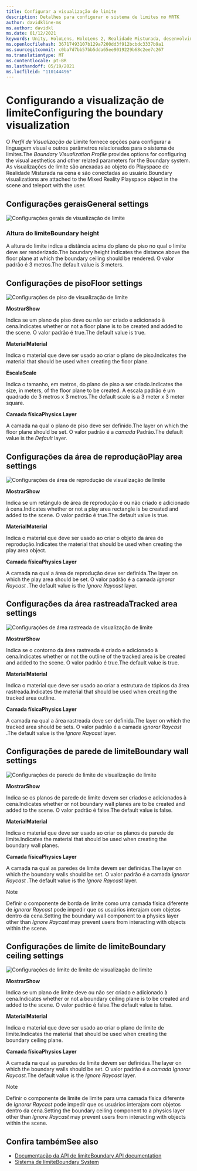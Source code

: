 ```yaml
---
title: Configurar a visualização de limite
description: Detalhes para configurar o sistema de limites no MRTK
author: davidkline-ms
ms.author: davidkl
ms.date: 01/12/2021
keywords: Unity, HoloLens, HoloLens 2, Realidade Misturada, desenvolvimento, MRTK, Sistema de Limites,
ms.openlocfilehash: 36717493107b129a7200dd3f912bcbdc3337b9a1
ms.sourcegitcommit: c0ba7d7bb57bb5dda65ee9019229b68c2ee7c267
ms.translationtype: MT
ms.contentlocale: pt-BR
ms.lasthandoff: 05/19/2021
ms.locfileid: "110144496"
---
```

# <a name="configuring-the-boundary-visualization"></a><span data-ttu-id="8b626-104">Configurando a visualização de limite</span><span class="sxs-lookup"><span data-stu-id="8b626-104">Configuring the boundary visualization</span></span>

<span data-ttu-id="8b626-105">O *Perfil de Visualização de* Limite fornece opções para configurar a linguagem visual e outros parâmetros relacionados para o sistema de limites.</span><span class="sxs-lookup"><span data-stu-id="8b626-105">The *Boundary Visualization Profile* provides options for configuring the visual aesthetics and other related parameters for the Boundary system.</span></span> <span data-ttu-id="8b626-106">As visualizações de limite são anexadas ao objeto do Playspace de Realidade Misturada na cena e são conectadas ao usuário.</span><span class="sxs-lookup"><span data-stu-id="8b626-106">Boundary visualizations are attached to the Mixed Reality Playspace object in the scene and teleport with the user.</span></span>

## <a name="general-settings"></a><span data-ttu-id="8b626-107">Configurações gerais</span><span class="sxs-lookup"><span data-stu-id="8b626-107">General settings</span></span>

![Configurações gerais de visualização de limite](../images/boundary/BoundaryVisualizationGeneralSettings.png)

### <a name="boundary-height"></a><span data-ttu-id="8b626-109">Altura do limite</span><span class="sxs-lookup"><span data-stu-id="8b626-109">Boundary height</span></span>

<span data-ttu-id="8b626-110">A altura do limite indica a distância acima do plano de piso no qual o limite deve ser renderizado.</span><span class="sxs-lookup"><span data-stu-id="8b626-110">The boundary height indicates the distance above the floor plane at which the boundary ceiling should be rendered.</span></span> <span data-ttu-id="8b626-111">O valor padrão é 3 metros.</span><span class="sxs-lookup"><span data-stu-id="8b626-111">The default value is 3 meters.</span></span>

## <a name="floor-settings"></a><span data-ttu-id="8b626-112">Configurações de piso</span><span class="sxs-lookup"><span data-stu-id="8b626-112">Floor settings</span></span>

![Configurações de piso de visualização de limite](../images/boundary/BoundaryVisualizationFloorSettings.png)

<span data-ttu-id="8b626-114">**Mostrar**</span><span class="sxs-lookup"><span data-stu-id="8b626-114">**Show**</span></span>

<span data-ttu-id="8b626-115">Indica se um plano de piso deve ou não ser criado e adicionado à cena.</span><span class="sxs-lookup"><span data-stu-id="8b626-115">Indicates whether or not a floor plane is to be created and added to the scene.</span></span> <span data-ttu-id="8b626-116">O valor padrão é true.</span><span class="sxs-lookup"><span data-stu-id="8b626-116">The default value is true.</span></span>

<span data-ttu-id="8b626-117">**Material**</span><span class="sxs-lookup"><span data-stu-id="8b626-117">**Material**</span></span>

<span data-ttu-id="8b626-118">Indica o material que deve ser usado ao criar o plano de piso.</span><span class="sxs-lookup"><span data-stu-id="8b626-118">Indicates the material that should be used when creating the floor plane.</span></span>

<span data-ttu-id="8b626-119">**Escala**</span><span class="sxs-lookup"><span data-stu-id="8b626-119">**Scale**</span></span>

<span data-ttu-id="8b626-120">Indica o tamanho, em metros, do plano de piso a ser criado.</span><span class="sxs-lookup"><span data-stu-id="8b626-120">Indicates the size, in meters, of the floor plane to be created.</span></span> <span data-ttu-id="8b626-121">A escala padrão é um quadrado de 3 metros x 3 metros.</span><span class="sxs-lookup"><span data-stu-id="8b626-121">The default scale is a 3 meter x 3 meter square.</span></span>

<span data-ttu-id="8b626-122">**Camada física**</span><span class="sxs-lookup"><span data-stu-id="8b626-122">**Physics Layer**</span></span>

<span data-ttu-id="8b626-123">A camada na qual o plano de piso deve ser definido.</span><span class="sxs-lookup"><span data-stu-id="8b626-123">The layer on which the floor plane should be set.</span></span> <span data-ttu-id="8b626-124">O valor padrão é a *camada* Padrão.</span><span class="sxs-lookup"><span data-stu-id="8b626-124">The default value is the *Default* layer.</span></span>

## <a name="play-area-settings"></a><span data-ttu-id="8b626-125">Configurações da área de reprodução</span><span class="sxs-lookup"><span data-stu-id="8b626-125">Play area settings</span></span>

![Configurações de área de reprodução de visualização de limite](../images/boundary/BoundaryVisualizationPlayAreaSettings.png)

<span data-ttu-id="8b626-127">**Mostrar**</span><span class="sxs-lookup"><span data-stu-id="8b626-127">**Show**</span></span>

<span data-ttu-id="8b626-128">Indica se um retângulo de área de reprodução é ou não criado e adicionado à cena.</span><span class="sxs-lookup"><span data-stu-id="8b626-128">Indicates whether or not a play area rectangle is be created and added to the scene.</span></span> <span data-ttu-id="8b626-129">O valor padrão é true.</span><span class="sxs-lookup"><span data-stu-id="8b626-129">The default value is true.</span></span>

<span data-ttu-id="8b626-130">**Material**</span><span class="sxs-lookup"><span data-stu-id="8b626-130">**Material**</span></span>

<span data-ttu-id="8b626-131">Indica o material que deve ser usado ao criar o objeto da área de reprodução.</span><span class="sxs-lookup"><span data-stu-id="8b626-131">Indicates the material that should be used when creating the play area object.</span></span>

<span data-ttu-id="8b626-132">**Camada física**</span><span class="sxs-lookup"><span data-stu-id="8b626-132">**Physics Layer**</span></span>

<span data-ttu-id="8b626-133">A camada na qual a área de reprodução deve ser definida.</span><span class="sxs-lookup"><span data-stu-id="8b626-133">The layer on which the play area should be set.</span></span> <span data-ttu-id="8b626-134">O valor padrão é a camada *ignorar Raycast* .</span><span class="sxs-lookup"><span data-stu-id="8b626-134">The default value is the *Ignore Raycast* layer.</span></span>

## <a name="tracked-area-settings"></a><span data-ttu-id="8b626-135">Configurações da área rastreada</span><span class="sxs-lookup"><span data-stu-id="8b626-135">Tracked area settings</span></span>

![Configurações de área rastreada de visualização de limite](../images/boundary/BoundaryVisualizationTrackedAreaSettings.png)

<span data-ttu-id="8b626-137">**Mostrar**</span><span class="sxs-lookup"><span data-stu-id="8b626-137">**Show**</span></span>

<span data-ttu-id="8b626-138">Indica se o contorno da área rastreada é criado e adicionado à cena.</span><span class="sxs-lookup"><span data-stu-id="8b626-138">Indicates whether or not the outline of the tracked area is be created and added to the scene.</span></span> <span data-ttu-id="8b626-139">O valor padrão é true.</span><span class="sxs-lookup"><span data-stu-id="8b626-139">The default value is true.</span></span>

<span data-ttu-id="8b626-140">**Material**</span><span class="sxs-lookup"><span data-stu-id="8b626-140">**Material**</span></span>

<span data-ttu-id="8b626-141">Indica o material que deve ser usado ao criar a estrutura de tópicos da área rastreada.</span><span class="sxs-lookup"><span data-stu-id="8b626-141">Indicates the material that should be used when creating the tracked area outline.</span></span>

<span data-ttu-id="8b626-142">**Camada física**</span><span class="sxs-lookup"><span data-stu-id="8b626-142">**Physics Layer**</span></span>

<span data-ttu-id="8b626-143">A camada na qual a área rastreada deve ser definida.</span><span class="sxs-lookup"><span data-stu-id="8b626-143">The layer on which the tracked area should be sets.</span></span> <span data-ttu-id="8b626-144">O valor padrão é a camada *ignorar Raycast* .</span><span class="sxs-lookup"><span data-stu-id="8b626-144">The default value is the *Ignore Raycast* layer.</span></span>

## <a name="boundary-wall-settings"></a><span data-ttu-id="8b626-145">Configurações de parede de limite</span><span class="sxs-lookup"><span data-stu-id="8b626-145">Boundary wall settings</span></span>

![Configurações de parede de limite de visualização de limite](../images/boundary/BoundaryVisualizationWallSettings.png)

<span data-ttu-id="8b626-147">**Mostrar**</span><span class="sxs-lookup"><span data-stu-id="8b626-147">**Show**</span></span>

<span data-ttu-id="8b626-148">Indica se os planos de parede de limite devem ser criados e adicionados à cena.</span><span class="sxs-lookup"><span data-stu-id="8b626-148">Indicates whether or not boundary wall planes are to be created and added to the scene.</span></span> <span data-ttu-id="8b626-149">O valor padrão é false.</span><span class="sxs-lookup"><span data-stu-id="8b626-149">The default value is false.</span></span>

<span data-ttu-id="8b626-150">**Material**</span><span class="sxs-lookup"><span data-stu-id="8b626-150">**Material**</span></span>

<span data-ttu-id="8b626-151">Indica o material que deve ser usado ao criar os planos de parede de limite.</span><span class="sxs-lookup"><span data-stu-id="8b626-151">Indicates the material that should be used when creating the boundary wall planes.</span></span>

<span data-ttu-id="8b626-152">**Camada física**</span><span class="sxs-lookup"><span data-stu-id="8b626-152">**Physics Layer**</span></span>

<span data-ttu-id="8b626-153">A camada na qual as paredes de limite devem ser definidas.</span><span class="sxs-lookup"><span data-stu-id="8b626-153">The layer on which the boundary walls should be set.</span></span> <span data-ttu-id="8b626-154">O valor padrão é a camada *ignorar Raycast* .</span><span class="sxs-lookup"><span data-stu-id="8b626-154">The default value is the *Ignore Raycast* layer.</span></span>

> [!NOTE]
> <span data-ttu-id="8b626-155">Definir o componente de borda de limite como uma camada física diferente de *ignorar Raycast* pode impedir que os usuários interajam com objetos dentro da cena.</span><span class="sxs-lookup"><span data-stu-id="8b626-155">Setting the boundary wall component to a physics layer other than *Ignore Raycast* may prevent users from interacting with objects within the scene.</span></span>

## <a name="boundary-ceiling-settings"></a><span data-ttu-id="8b626-156">Configurações de limite de limite</span><span class="sxs-lookup"><span data-stu-id="8b626-156">Boundary ceiling settings</span></span>

![Configurações de limite de limite de visualização de limite](../images/boundary/BoundaryVisualizationCeilingSettings.png)

<span data-ttu-id="8b626-158">**Mostrar**</span><span class="sxs-lookup"><span data-stu-id="8b626-158">**Show**</span></span>

<span data-ttu-id="8b626-159">Indica se um plano de limite deve ou não ser criado e adicionado à cena.</span><span class="sxs-lookup"><span data-stu-id="8b626-159">Indicates whether or not a boundary ceiling plane is to be created and added to the scene.</span></span> <span data-ttu-id="8b626-160">O valor padrão é false.</span><span class="sxs-lookup"><span data-stu-id="8b626-160">The default value is false.</span></span>

<span data-ttu-id="8b626-161">**Material**</span><span class="sxs-lookup"><span data-stu-id="8b626-161">**Material**</span></span>

<span data-ttu-id="8b626-162">Indica o material que deve ser usado ao criar o plano de limite de limite.</span><span class="sxs-lookup"><span data-stu-id="8b626-162">Indicates the material that should be used when creating the boundary ceiling plane.</span></span>

<span data-ttu-id="8b626-163">**Camada física**</span><span class="sxs-lookup"><span data-stu-id="8b626-163">**Physics Layer**</span></span>

<span data-ttu-id="8b626-164">A camada na qual as paredes de limite devem ser definidas.</span><span class="sxs-lookup"><span data-stu-id="8b626-164">The layer on which the boundary walls should be set.</span></span> <span data-ttu-id="8b626-165">O valor padrão é a *camada Ignorar Raycast.*</span><span class="sxs-lookup"><span data-stu-id="8b626-165">The default value is the *Ignore Raycast* layer.</span></span>

> [!NOTE]
> <span data-ttu-id="8b626-166">Definir o componente de limite de limite para uma camada física diferente de *Ignorar Raycast* pode impedir que os usuários interajam com objetos dentro da cena.</span><span class="sxs-lookup"><span data-stu-id="8b626-166">Setting the boundary ceiling component to a physics layer other than *Ignore Raycast* may prevent users from interacting with objects within the scene.</span></span>

## <a name="see-also"></a><span data-ttu-id="8b626-167">Confira também</span><span class="sxs-lookup"><span data-stu-id="8b626-167">See also</span></span>

- [<span data-ttu-id="8b626-168">Documentação da API de limite</span><span class="sxs-lookup"><span data-stu-id="8b626-168">Boundary API documentation</span></span>](xref:Microsoft.MixedReality.Toolkit.Boundary)
- [<span data-ttu-id="8b626-169">Sistema de limite</span><span class="sxs-lookup"><span data-stu-id="8b626-169">Boundary System</span></span>](boundary-system-getting-started.md)
